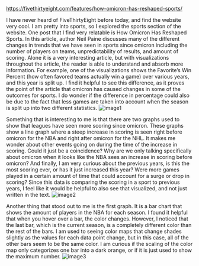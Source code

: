 https://fivethirtyeight.com/features/how-omicron-has-reshaped-sports/ 

I have never heard of FiveThirtyEight before today, and find the website very cool. I am pretty into sports, so I explored the sports section of the website. One post that I find very relatable is How Omicron Has Reshaped Sports. In this article, author Neil Paine discusses many of the different changes in trends that we have seen in sports since omicron including the number of players on teams, unpredictability of results, and amount of scoring. Alone it is a very interesting article, but with visualizations throughout the article, the reader is able to understand and absorb more information. For example, one of the visualizations shows the Favorite’s Win Percent (how often favored teams actually win a game) over various years, and this year is split up. I find it helpful to see this difference, as it proves the point of the article that omicron has caused changes in some of the outcomes for sports. I do wonder if the difference in percentage could also be due to the fact that less games are taken into account when the season is split up into two different statistics.
![image1](https://github.com/vlm-wpi/reflections/blob/85c506050245651d0efb39b444f296784314fc33/Screen%20Shot%202022-01-12%20at%2010.54.18%20PM.png)

Something that is interesting to me is that there are two graphs used to show that leagues have seen more scoring since omicron. These graphs show a line graph where a steep increase in scoring is seen right before omicron for the NBA and right after omicron for the NHL. It makes me wonder about other events going on during the time of the increase in scoring. Could it just be a coincidence? Why are we only talking specifically about omicron when it looks like the NBA sees an increase in scoring before omicron? And finally, I am very curious about the previous years, is this the most scoring ever, or has it just increased this year? Were more games played in a certain amount of time that could account for a surge or drop in scoring? Since this data is comparing the scoring in a sport to previous years, I feel like it would be helpful to also see that visualized, and not just written in the text.
![image2](https://github.com/vlm-wpi/reflections/blob/dc30cb2d37874c34a94812825c5a0fe2f0524a9e/Screen%20Shot%202022-01-12%20at%2010.54.30%20PM.png)

Another thing that stood out to me is the first graph. It is a bar chart that shows the amount of players in the NBA for each season. I found it helpful that when you hover over a bar, the color changes. However, I noticed that the last bar, which is the current season, is a completely different color than the rest of the bars. I am used to seeing color maps that change shades slightly as the values for each data point change, but in this case, all of the other bars seem to be the same color. I am curious if the scaling of the color map only categorizes one bar into a dark orange, or if it is just used to show the maximum number.
![image3](https://github.com/vlm-wpi/reflections/blob/fe14dd7a9d606b2d4c8a38862c0ce6dd532780b4/Screen%20Shot%202022-01-12%20at%2010.54.41%20PM.png)
